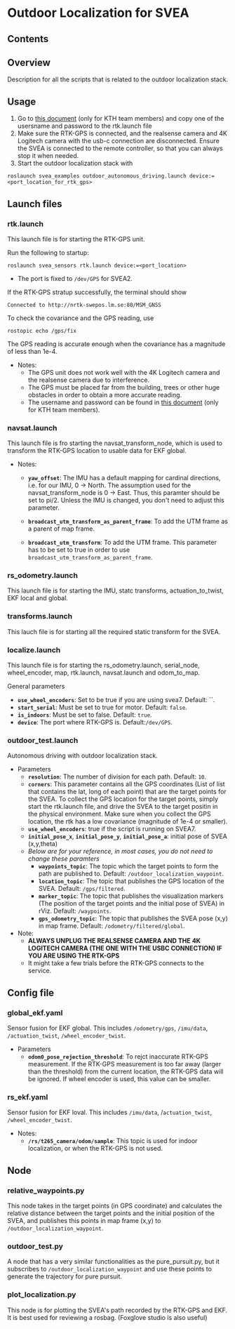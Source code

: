 # Outdoor Localization for SVEA

## Contents

## Overview

Description for all the scripts that is related to the outdoor localization stack.

## Usage
1. Go to [this document](https://kth.sharepoint.com/:w:/s/ITRL/EQpnEBUVJVdMrDuXIj8IMBUBuqc_rFoeRelxt1d4YaZ71Q?e=Q4i3nz) (only for KTH team members) and copy one of the usersname and password to the rtk.launch file
2. Make sure the RTK-GPS is connected, and the realsense camera and 4K Logitech camera with the usb-c connection are disconnected. Ensure the SVEA is connected to the remote controller, so that you can always stop it when needed.
3. Start the outdoor localization stack with  
```
roslaunch svea_examples outdoor_autonomous_driving.launch device:=<port_location_for_rtk_gps>
```

## Launch files
### rtk.launch
This launch file is for starting the RTK-GPS unit.

Run the following to startup:
```
roslaunch svea_sensors rtk.launch device:=<port_location>
```
-   The port is fixed to `/dev/GPS` for SVEA2.

If the RTK-GPS stratup successfully, the terminal should show 
```
Connected to http://nrtk-swepos.lm.se:80/MSM_GNSS
```
To check the covariance and the GPS reading, use 
```
rostopic echo /gps/fix
```
The GPS reading is accurate enough when the covariance has a magnitude of less than 1e-4.

-   Notes:
    -   The GPS unit does not work well with the 4K Logitech camera and the realsense camera due to interference.
    -   The GPS must be placed far from the building, trees or other huge obstacles in order to obtain a more accurate reading.
    -   The username and password can be found in [this document](https://kth.sharepoint.com/:w:/s/ITRL/EQpnEBUVJVdMrDuXIj8IMBUBuqc_rFoeRelxt1d4YaZ71Q?e=Q4i3nz) (only for KTH team members).

### navsat.launch
This launch file is fro starting the navsat_transform_node, which is used to transform the RTK-GPS location to usable data for EKF global.

-   Notes:
    -   **`yaw_offset`**: The IMU has a default mapping for cardinal directions, i.e. for our IMU, 0 -> North. The assumption used for the navsat_transform_node is 0 -> East. Thus, this paramter should be set to pi/2. Unless the IMU is changed, you don't need to adjust this parameter.

    -   **`broadcast_utm_transform_as_parent_frame`**: To add the UTM frame as a parent of map frame.
    -    **`broadcast_utm_transform`**: To add the UTM frame. This parameter has to be set to true in order to use `broadcast_utm_transform_as_parent_frame`.

### rs_odometry.launch
This launch file is for starting the IMU, statc transforms, actuation_to_twist, EKF local and global. 

### transforms.launch
This lauch file is for starting all the required static transform for the SVEA. 

### localize.launch
This launch file is for starting the rs_odometry.launch, serial_node, wheel_encoder, map, rtk.launch, navsat.launch and odom_to_map. 

General parameters

-   **`use_wheel_encoders`**: Set to be true if you are using svea7. Default: ``. 
-   **`start_serial`**: Must be set to true for motor. Default: `false`.
-   **`is_indoors`**: Must be set to false. Default: `true`.
-   **`device`**: The port where RTK-GPS is. Default:`/dev/GPS`.

### outdoor_test.launch
Autonomous driving with outdoor localization stack.
-   Parameters
    -   **`resolution`**: The number of division for each path. Default: `10`.
    -   **`corners`**: This parameter contains all the GPS coordinates (List of list that contains the lat, long of each point) that are the target points for the SVEA. To collect the GPS location for the target points, simply start the rtk.launch file, and drive the SVEA to the target positin in the physical environment. Make sure when you collect the GPS location, the rtk has a low covariance (magnitude of 1e-4 or smaller).
    -   **`use_wheel_encoders`**: true if the script is running on SVEA7.
    -   **`initial_pose_x`**, **`initial_pose_y`**, **`initial_pose_a`**: initial pose of SVEA (x,y,theta)
    -   *Below are for your reference, in most cases, you do not need to change these paramters*
        -   **`waypoints_topic`**: The topic which the target points to form the path are published to. Default: `/outdoor_localization_waypoint`.
        -   **`location_topic`**: The topic that publishes the GPS location of the SVEA. Default: `/gps/filtered`.
        -   **`marker_topic`**: The topic that publishes the visualization markers (The position of the target points and the initial pose of SVEA) in rViz. Default: `/waypoints`.
        -   **`gps_odometry_topic`**: The topic that publishes the SVEA pose (x,y) in map frame. Default: `/odometry/filtered/global`.
-   Note:
    -   **ALWAYS UNPLUG THE REALSENSE CAMERA AND THE 4K LOGITECH CAMERA (THE ONE WITH THE USBC CONNECTION) IF YOU ARE USING THE RTK-GPS**
    -   It might take a few trials before the RTK-GPS connects to the service.

## Config file

### global_ekf.yaml
Sensor fusion for EKF global. This includes `/odometry/gps`, `/imu/data`, `/actuation_twist`, `/wheel_encoder_twist`.
-   Parameters
    -   **`odom0_pose_rejection_threshold`**: To rejct inaccurate RTK-GPS measurement. If the RTK-GPS measurement is too far away (larger than the threshold) from the current location, the RTK-GPS data will be ignored. If wheel encoder is used, this value can be smaller.

### rs_ekf.yaml
Sensor fusion for EKF loval. This includes `/imu/data`, /`actuation_twist`, `/wheel_encoder_twist`.
-   Notes:
    -   **`/rs/t265_camera/odom/sample`**: This topic is used for indoor localization, or when the RTK-GPS is not used.

## Node

### relative_waypoints.py
This node takes in the target points (in GPS coordinate) and calculates the relative distance between the target points and the initial position of the SVEA, and publishes this points in map frame (x,y) to `/outdoor_localization_waypoint`.

### outdoor_test.py
A node that has a very similar functionalities as the pure_pursuit.py, but it subscribes to `/outdoor_localization_waypoint` and use these points to generate the trajectory for pure pursuit.

### plot_localization.py
This node is for plotting the SVEA's path recorded by the RTK-GPS and EKF. It is best used for reviewing a rosbag. (Foxglove studio is also useful)

